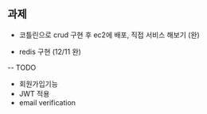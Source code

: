 ## 과제

* 코틀린으로 crud 구현 후 ec2에 배포, 직접 서비스 해보기 (완)

* redis 구현 (12/11 완)



-- TODO
* 회원가입기능
* JWT 적용
* email verification

